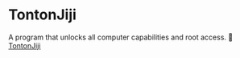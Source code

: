 # TontonJiji
A program that unlocks all computer capabilities and root access.
🎥 [TontonJiji](https://www.youtube.com/watch?v=fAcVSUmWqAo)

